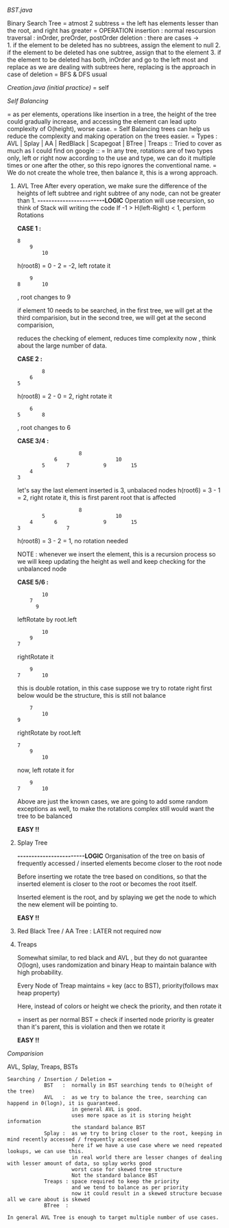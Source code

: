 *BST.java*

Binary Search Tree
 = atmost 2 subtress
 = the left has elements lesser than the root, and right has greater
 = OPERATION
   insertion : normal rescursion
   traversal : inOrder, preOrder, postOrder
   deletion : there are cases ->    
                            1. if the element to be deleted has no subtrees, assign the element to null
                            2. if the element to be deleted has one subtree, assign that to the element
                            3. if the element to be deleted has both, inOrder and go to the left most and replace
    as we are dealing with subtrees here, replacing is the approach in case of deletion
 = BFS & DFS usual

*Creation.java (initial practice)*
 = self

*Self Balancing*

 = as per elements, operations like insertion in a tree, the height of the tree could gradually increase, and accessing the element can lead upto complexity of O(height), worse case.
 = Self Balancing trees can help us reduce the complexity and making operation on the trees easier.
 = Types : AVL | Splay | AA | RedBlack | Scapegoat | BTree | Treaps
 :: Tried to cover as much as I could find on google ::
 = In any tree, rotations are of two types only, left or right now according to the use and type, we can do it multiple times
   or one after the other, so this repo ignores the conventional name.
 = We do not create the whole tree, then balance it, this is a wrong approach.

 1. AVL Tree
    After every operation, we make sure the difference of the heights of left subtree and right subtree of any node, can not
    be greater than 1.
    **------------------------LOGIC**
    Operation will use recursion, so think of Stack will writing the code
    If -1 > H(left-Right) < 1, perform Rotations
    
    **CASE 1 :**

        8
            9   
                10
    
    h(root8) = 0 - 2  = -2, left rotate it

            9
        8       10  
    
    , root changes to 9

    if element 10 needs to be searched, in the first tree, we will get at the third comparision, 
    but in the second tree, we will get at the second comparision,

    reduces the checking of element, reduces time complexity
    now , think about the large number of data.

    **CASE 2 :**

                8
            6
        5

    h(root8) = 2 - 0 = 2, right rotate it

            6
        5       8
    
    , root changes to 6

    **CASE 3/4 :** 

                            8
                    6                   10   
                5       7           9        15
            4
        3

    let's say the last element inserted is 3, 
    unbalaced nodes
    h(root6) = 3 - 1 = 2, right rotate it, this is first parent root that is affected

                            8
                5                       10   
            4       6               9        15
        3               7

    h(root8) = 3 - 2 = 1, no rotation needed

    NOTE : whenever we insert the element, this is a recursion process so we will keep updating the height as well
    and keep checking for the unbalanced node

    **CASE 5/6 :** 

                10
            7
              9

    leftRotate by root.left

                10
            9
        7

    rightRotate it       
            
            9
        7       10

    this is double rotation, in this case suppose we try to rotate right first
    below would be the structure, this is still not balance
    
            7
                10
        9     

    rightRotate by root.left

        7
            9
                10

    now, left rotate it for

            9
        7       10

    Above are just the known cases, we are going to add some random exceptions as well, to make the rotations complex
    still would want the tree to be balanced

    **EASY !!**

2. Splay Tree

   **------------------------LOGIC**
   Organisation of the tree on basis of frequently accessed / inserted elements become closer to the root node

   Before inserting we rotate the tree based on conditions, so that the inserted element is closer to the root or
   becomes the root itself.

   Inserted element is the root, and by splaying we get the node to which the new element will be pointing to.

   **EASY !!**
                 
3. Red Black Tree / AA Tree : LATER not required now

4. Treaps
   
   Somewhat similar, to red black and AVL , but they do not guarantee O(logn), uses randomization  and binary Heap
   to maintain balance with high probability.

   Every Node of Treap maintains = key (acc to BST), priority(follows max heap property)

   Here, instead of colors or height we check the priority, and then rotate it

   = insert as per normal BST
   = check if inserted node priority is greater than it's parent, this is violation and then we rotate it

   **EASY !!**


*Comparision*

AVL, Splay, Treaps, BSTs 

    Searching / Insertion / Deletion = 
                BST   :  normally in BST searching tends to 0(height of the tree)
                AVL   :  as we try to balance the tree, searching can happend in 0(logn), it is guaranteed.
                         in general AVL is good.
                         uses more space as it is storing height information
                         the standard balance BST
                Splay :  as we try to bring closer to the root, keeping in mind recently accessed / frequently accesed
                         here if we have a use case where we need repeated lookups, we can use this.
                         in real world there are lesser changes of dealing with lesser amount of data, so splay works good
                         worst case for skewed tree structure
                         Not the standard balance BST
                Treaps : space required to keep the priority
                         and we tend to balance as per priority
                         now it could result in a skewed structure becuase all we care about is skewed
                BTree  : 
    
    In general AVL Tree is enough to target multiple number of use cases.